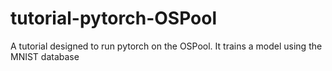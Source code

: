 # tutorial-pytorch-OSPool
A tutorial designed to run pytorch on the OSPool. It trains a model using the MNIST database 
